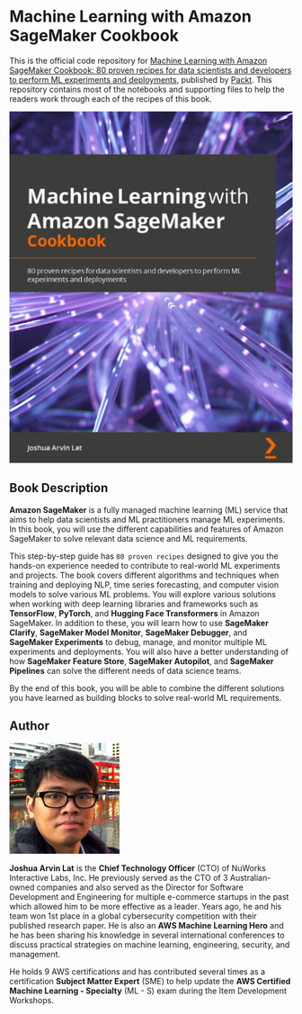 # Machine Learning with Amazon SageMaker Cookbook

This is the official code repository for [Machine Learning with Amazon SageMaker Cookbook: 80 proven recipes for data scientists and developers to perform ML experiments and deployments](https://www.amazon.com/Machine-Learning-Amazon-SageMaker-Cookbook/dp/1800567030), published by [Packt](https://www.packtpub.com/?utm_source=github). This repository contains most of the notebooks and supporting files to help the readers work through each of the recipes of this book. 

![Book Cover](Extra/cover.png)


## Book Description

**Amazon SageMaker** is a fully managed machine learning (ML) service that aims to help data scientists and ML practitioners manage ML experiments. In this book, you will use the different capabilities and features of Amazon SageMaker to solve relevant data science and ML requirements.

This step-by-step guide has `80 proven recipes` designed to give you the hands-on experience needed to contribute to real-world ML experiments and projects. The book covers different algorithms and techniques when training and deploying NLP, time series forecasting, and computer vision models to solve various ML problems. You will explore various solutions when working with deep learning libraries and frameworks such as **TensorFlow**, **PyTorch**, and **Hugging Face Transformers** in Amazon SageMaker. In addition to these, you will learn how to use **SageMaker Clarify**, **SageMaker Model Monitor**, **SageMaker Debugger**, and **SageMaker Experiments** to debug, manage, and monitor multiple ML experiments and deployments. You will also have a better understanding of how **SageMaker Feature Store**, **SageMaker Autopilot**, and **SageMaker Pipelines** can solve the different needs of data science teams.

By the end of this book, you will be able to combine the different solutions you have learned as building blocks to solve real-world ML requirements.


## Author

![Author](Extra/author.png)

**Joshua Arvin Lat** is the **Chief Technology Officer** (CTO) of NuWorks Interactive Labs, Inc. He previously served as the CTO of 3 Australian-owned companies and also served as the Director for Software Development and Engineering for multiple e-commerce startups in the past which allowed him to be more effective as a leader. Years ago, he and his team won 1st place in a global cybersecurity competition with their published research paper. He is also an **AWS Machine Learning Hero** and he has been sharing his knowledge in several international conferences to discuss practical strategies on machine learning, engineering, security, and management.

He holds 9 AWS certifications and has contributed several times as a certification **Subject Matter Expert** (SME) to help update the **AWS Certified Machine Learning - Specialty** (ML - S) exam during the Item Development Workshops.